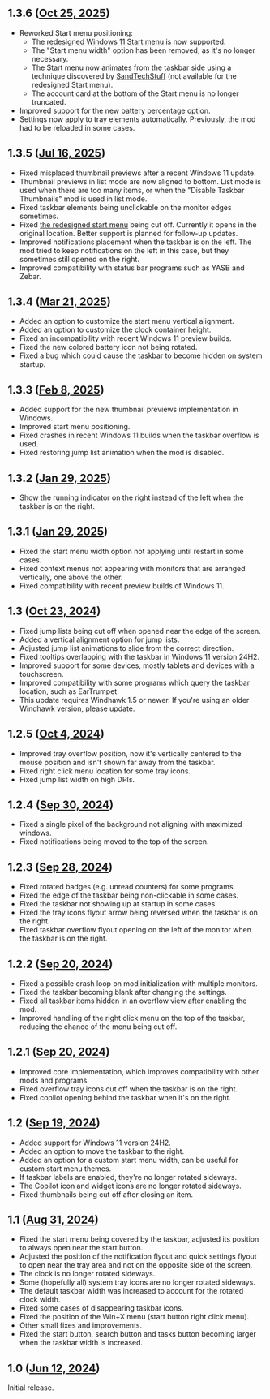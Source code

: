 ## 1.3.6 ([Oct 25, 2025](https://github.com/ramensoftware/windhawk-mods/blob/150cfc38691f0f7f36e548fd8bc6e41e5c74dcf0/mods/taskbar-vertical.wh.cpp))

* Reworked Start menu positioning:
  * The [redesigned Windows 11 Start menu](https://microsoft.design/articles/start-fresh-redesigning-windows-start-menu/) is now supported.
  * The "Start menu width" option has been removed, as it's no longer necessary.
  * The Start menu now animates from the taskbar side using a technique discovered by [SandTechStuff](https://github.com/SandTechStuff) (not available for the redesigned Start menu).
  * The account card at the bottom of the Start menu is no longer truncated.
* Improved support for the new battery percentage option.
* Settings now apply to tray elements automatically. Previously, the mod had to be reloaded in some cases.

## 1.3.5 ([Jul 16, 2025](https://github.com/ramensoftware/windhawk-mods/blob/97c72fa2c85a13393590bdf73464db7c6d19e8ae/mods/taskbar-vertical.wh.cpp))

* Fixed misplaced thumbnail previews after a recent Windows 11 update.
* Thumbnail previews in list mode are now aligned to bottom. List mode is used when there are too many items, or when the "Disable Taskbar Thumbnails" mod is used in list mode.
* Fixed taskbar elements being unclickable on the monitor edges sometimes.
* Fixed [the redesigned start menu](https://microsoft.design/articles/start-fresh-redesigning-windows-start-menu/) being cut off. Currently it opens in the original location. Better support is planned for follow-up updates.
* Improved notifications placement when the taskbar is on the left. The mod tried to keep notifications on the left in this case, but they sometimes still opened on the right.
* Improved compatibility with status bar programs such as YASB and Zebar.

## 1.3.4 ([Mar 21, 2025](https://github.com/ramensoftware/windhawk-mods/blob/787a8c303d89449e75abd3f2a4677f26b7d16b0a/mods/taskbar-vertical.wh.cpp))

* Added an option to customize the start menu vertical alignment.
* Added an option to customize the clock container height.
* Fixed an incompatibility with recent Windows 11 preview builds.
* Fixed the new colored battery icon not being rotated.
* Fixed a bug which could cause the taskbar to become hidden on system startup.

## 1.3.3 ([Feb 8, 2025](https://github.com/ramensoftware/windhawk-mods/blob/cf9709ca613ae552c8f1d4a3ed9a029f916a9344/mods/taskbar-vertical.wh.cpp))

* Added support for the new thumbnail previews implementation in Windows.
* Improved start menu positioning.
* Fixed crashes in recent Windows 11 builds when the taskbar overflow is used.
* Fixed restoring jump list animation when the mod is disabled.

## 1.3.2 ([Jan 29, 2025](https://github.com/ramensoftware/windhawk-mods/blob/2d855bfc1ee92c213a681996b36cb7997fb1594d/mods/taskbar-vertical.wh.cpp))

* Show the running indicator on the right instead of the left when the taskbar is on the right.

## 1.3.1 ([Jan 29, 2025](https://github.com/ramensoftware/windhawk-mods/blob/b4dba0e9ddf0dbcc0b0668b079cf7144ec54c298/mods/taskbar-vertical.wh.cpp))

* Fixed the start menu width option not applying until restart in some cases.
* Fixed context menus not appearing with monitors that are arranged vertically, one above the other.
* Fixed compatibility with recent preview builds of Windows 11.

## 1.3 ([Oct 23, 2024](https://github.com/ramensoftware/windhawk-mods/blob/b43bd5d00887601ed297b2366631494080f0dd3e/mods/taskbar-vertical.wh.cpp))

* Fixed jump lists being cut off when opened near the edge of the screen.
* Added a vertical alignment option for jump lists.
* Adjusted jump list animations to slide from the correct direction.
* Fixed tooltips overlapping with the taskbar in Windows 11 version 24H2.
* Improved support for some devices, mostly tablets and devices with a touchscreen.
* Improved compatibility with some programs which query the taskbar location, such as EarTrumpet.
* This update requires Windhawk 1.5 or newer. If you're using an older Windhawk version, please update.

## 1.2.5 ([Oct 4, 2024](https://github.com/ramensoftware/windhawk-mods/blob/31cb0bda3c0d239f220fad072bd4a2be53c6ff05/mods/taskbar-vertical.wh.cpp))

* Improved tray overflow position, now it's vertically centered to the mouse position and isn't shown far away from the taskbar.
* Fixed right click menu location for some tray icons.
* Fixed jump list width on high DPIs.

## 1.2.4 ([Sep 30, 2024](https://github.com/ramensoftware/windhawk-mods/blob/056d7c496f105eecebcf9527d06841b5a923e384/mods/taskbar-vertical.wh.cpp))

* Fixed a single pixel of the background not aligning with maximized windows.
* Fixed notifications being moved to the top of the screen.

## 1.2.3 ([Sep 28, 2024](https://github.com/ramensoftware/windhawk-mods/blob/3065efada7b6b5dd413a165287b76560ff0c0210/mods/taskbar-vertical.wh.cpp))

* Fixed rotated badges (e.g. unread counters) for some programs.
* Fixed the edge of the taskbar being non-clickable in some cases.
* Fixed the taskbar not showing up at startup in some cases.
* Fixed the tray icons flyout arrow being reversed when the taskbar is on the right.
* Fixed taskbar overflow flyout opening on the left of the monitor when the taskbar is on the right.

## 1.2.2 ([Sep 20, 2024](https://github.com/ramensoftware/windhawk-mods/blob/a90c4ab676b14803b36ae376b63928dc6b483b51/mods/taskbar-vertical.wh.cpp))

* Fixed a possible crash loop on mod initialization with multiple monitors.
* Fixed the taskbar becoming blank after changing the settings.
* Fixed all taskbar items hidden in an overflow view after enabling the mod.
* Improved handling of the right click menu on the top of the taskbar, reducing the chance of the menu being cut off.

## 1.2.1 ([Sep 20, 2024](https://github.com/ramensoftware/windhawk-mods/blob/824532afd6f3568f26b5676f950ef0557602df99/mods/taskbar-vertical.wh.cpp))

* Improved core implementation, which improves compatibility with other mods and programs.
* Fixed overflow tray icons cut off when the taskbar is on the right.
* Fixed copilot opening behind the taskbar when it's on the right.

## 1.2 ([Sep 19, 2024](https://github.com/ramensoftware/windhawk-mods/blob/0b018deaa9febe57c9ed85c1ad65aac49966d743/mods/taskbar-vertical.wh.cpp))

* Added support for Windows 11 version 24H2.
* Added an option to move the taskbar to the right.
* Added an option for a custom start menu width, can be useful for custom start menu themes.
* If taskbar labels are enabled, they're no longer rotated sideways.
* The Copilot icon and widget icons are no longer rotated sideways.
* Fixed thumbnails being cut off after closing an item.

## 1.1 ([Aug 31, 2024](https://github.com/ramensoftware/windhawk-mods/blob/387771ec375561f49fffc1429b8b185f54feb5e4/mods/taskbar-vertical.wh.cpp))

* Fixed the start menu being covered by the taskbar, adjusted its position to
  always open near the start button.
* Adjusted the position of the notification flyout and quick settings flyout to
  open near the tray area and not on the opposite side of the screen.
* The clock is no longer rotated sideways.
* Some (hopefully all) system tray icons are no longer rotated sideways.
* The default taskbar width was increased to account for the rotated clock
  width.
* Fixed some cases of disappearing taskbar icons.
* Fixed the position of the Win+X menu (start button right click menu).
* Other small fixes and improvements.
* Fixed the start button, search button and tasks button becoming larger when
  the taskbar width is increased.

## 1.0 ([Jun 12, 2024](https://github.com/ramensoftware/windhawk-mods/blob/3fe4bb2e2b2b6ea124b622c91bfee9350b7ab2c7/mods/taskbar-vertical.wh.cpp))

Initial release.
